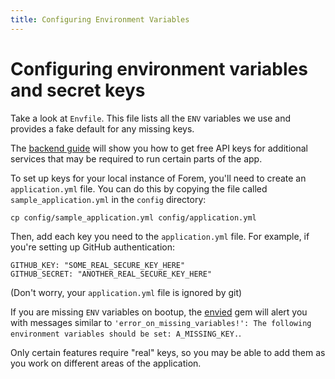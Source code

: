 ```yaml
---
title: Configuring Environment Variables
---
```


# Configuring environment variables and secret keys

Take a look at `Envfile`. This file lists all the `ENV` variables we use and
provides a fake default for any missing keys.

The [backend guide][backend_guide] will show you how to get free API keys for
additional services that may be required to run certain parts of the app.

To set up keys for your local instance of Forem, you'll need to create an
`application.yml` file. You can do this by copying the file called
`sample_application.yml` in the `config` directory:

```shell
cp config/sample_application.yml config/application.yml
```

Then, add each key you need to the `application.yml` file. For example, if
you're setting up GitHub authentication:

```shell
GITHUB_KEY: "SOME_REAL_SECURE_KEY_HERE"
GITHUB_SECRET: "ANOTHER_REAL_SECURE_KEY_HERE"
```

(Don't worry, your `application.yml` file is ignored by git)

If you are missing `ENV` variables on bootup, the [envied][envied] gem will
alert you with messages similar to
`'error_on_missing_variables!': The following environment variables should be set: A_MISSING_KEY.`.

Only certain features require "real" keys, so you may be able to add them as you
work on different areas of the application.

[backend_guide]: /backend
[envied]: https://rubygems.org/gems/envied
